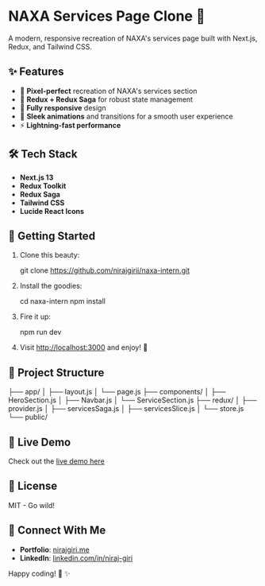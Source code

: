 # NAXA Services Page Clone 🚀

A modern, responsive recreation of NAXA's services page built with Next.js, Redux, and Tailwind CSS.

## ✨ Features

- 🎯 **Pixel-perfect** recreation of NAXA's services section
- 🔄 **Redux + Redux Saga** for robust state management
- 📱 **Fully responsive** design
- 🎨 **Sleek animations** and transitions for a smooth user experience
- ⚡ **Lightning-fast performance**

## 🛠️ Tech Stack

- **Next.js 13**
- **Redux Toolkit**
- **Redux Saga**
- **Tailwind CSS**
- **Lucide React Icons**

## 🚀 Getting Started

1. Clone this beauty:

   git clone https://github.com/nirajgirii/naxa-intern.git

2. Install the goodies:

   cd naxa-intern
   npm install

3. Fire it up:

   npm run dev

4. Visit [http://localhost:3000](http://localhost:3000) and enjoy! 🎉

## 📁 Project Structure

├── app/
│ ├── layout.js
│ └── page.js
├── components/
│ ├── HeroSection.js
│ ├── Navbar.js
│ └── ServiceSection.js
├── redux/
│ ├── provider.js
│ ├── servicesSaga.js
│ ├── servicesSlice.js
│ └── store.js
└── public/

## 🌟 Live Demo

Check out the [live demo here](https://naxa-intern.nirajgiri.me)

## 📝 License

MIT - Go wild!

## 🤝 Connect With Me

- **Portfolio**: [nirajgiri.me](https://nirajgiri.me)
- **LinkedIn**: [linkedin.com/in/niraj-giri](https://www.linkedin.com/in/niraj-giri/)

Happy coding! 🎨 ✨

```

```

```

```
